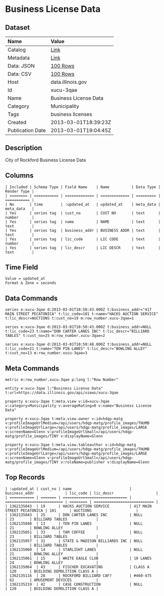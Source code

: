 # Business License Data

## Dataset

| Name | Value |
| :--- | :---- |
| Catalog | [Link](https://catalog.data.gov/dataset/business-license-data-91f63) |
| Metadata | [Link](https://data.illinois.gov/api/views/xucu-3qae) |
| Data: JSON | [100 Rows](https://data.illinois.gov/api/views/xucu-3qae/rows.json?max_rows=100) |
| Data: CSV | [100 Rows](https://data.illinois.gov/api/views/xucu-3qae/rows.csv?max_rows=100) |
| Host | data.illinois.gov |
| Id | xucu-3qae |
| Name | Business License Data |
| Category | Municipality |
| Tags | business llcenses |
| Created | 2013-03-01T18:39:23Z |
| Publication Date | 2013-03-01T19:04:45Z |

## Description

City of Rockford Business License Data

## Columns

```ls
| Included | Schema Type | Field Name    | Name          | Data Type | Render Type |
| ======== | =========== | ============= | ============= | ========= | =========== |
| No       | time        | :updated_at   | updated_at    | meta_data | meta_data   |
| Yes      | series tag  | cust_no       | CUST NO       | text      | number      |
| Yes      | series tag  | name          | NAME          | text      | text        |
| Yes      | series tag  | business_addr | BUSINESS ADDR | text      | text        |
| Yes      | series tag  | lic_code      | LIC CODE      | text      | number      |
| Yes      | series tag  | lic_descr     | LIC DESCR     | text      | text        |
```

## Time Field

```ls
Value = updated_at
Format & Zone = seconds
```

## Data Commands

```ls
series e:xucu-3qae d:2013-03-01T10:50:43.000Z t:business_addr="417 MAIN STREET PECATONICA" t:lic_code=101 t:name="HACKS AUCTION SERVICE" t:lic_descr=AUCTIONS t:cust_no=19 m:row_number.xucu-3qae=1

series e:xucu-3qae d:2013-03-01T10:50:43.000Z t:business_addr=NULL t:lic_code=23 t:name="DON CARTER LANES INC" t:lic_descr="BILLIARD TABLES" t:cust_no=25 m:row_number.xucu-3qae=2

series e:xucu-3qae d:2013-03-01T10:50:48.000Z t:business_addr=NULL t:lic_code=21 t:name="TEN PIN LANES" t:lic_descr="BOWLING ALLEY" t:cust_no=13 m:row_number.xucu-3qae=3
```

## Meta Commands

```ls
metric m:row_number.xucu-3qae p:long l:"Row Number"

entity e:xucu-3qae l:"Business License Data" t:url=https://data.illinois.gov/api/views/xucu-3qae

property e:xucu-3qae t:meta.view v:id=xucu-3qae v:category=Municipality v:averageRating=0 v:name="Business License Data"

property e:xucu-3qae t:meta.view.owner v:id=hdqp-matg v:profileImageUrlMedium=/api/users/hdqp-matg/profile_images/THUMB v:profileImageUrlLarge=/api/users/hdqp-matg/profile_images/LARGE v:screenName=Glenn v:profileImageUrlSmall=/api/users/hdqp-matg/profile_images/TINY v:displayName=Glenn

property e:xucu-3qae t:meta.view.tableauthor v:id=hdqp-matg v:profileImageUrlMedium=/api/users/hdqp-matg/profile_images/THUMB v:profileImageUrlLarge=/api/users/hdqp-matg/profile_images/LARGE v:screenName=Glenn v:profileImageUrlSmall=/api/users/hdqp-matg/profile_images/TINY v:roleName=publisher v:displayName=Glenn
```

## Top Records

```ls
| :updated_at | cust_no | name                          | business_addr              | lic_code | lic_descr                   | 
| =========== | ======= | ============================= | ========================== | ======== | =========================== | 
| 1362135043  | 19      | HACKS AUCTION SERVICE         | 417 MAIN STREET PECATONICA | 101      | AUCTIONS                    | 
| 1362135043  | 25      | DON CARTER LANES INC          | NULL                       | 23       | BILLIARD TABLES             | 
| 1362135048  | 13      | TEN PIN LANES                 | NULL                       | 21       | BOWLING ALLEY               | 
| 1362135051  | 33      | TAM COFFEE                    | NULL                       | 23       | BILLIARD TABLES             | 
| 1362135057  | 31      | STATE & MADISON BILLIARDS INC | NULL                       | 23       | BILLIARD TABLES             | 
| 1362135060  | 14      | STARLIGHT LANES               | NULL                       | 21       | BOWLING ALLEY               | 
| 1362135061  | 15      | WHITE EAGLE CLUB              | 10 LANES                   | 24       | BOWLING ALLEY               | 
| 1362135064  | 43      | FISCHER EXCAVATING            | CLASS A                    | 120      | BUILDING DEMOLITION CLASS A | 
| 1362135116  | 28      | ROCKFORD BILLIARD CAF?        | #460-475                   | 62       | AMUSEMENT DEVICES           | 
| 1362135219  | 42      | CASE CONSTRUCTION             | NULL                       | 120      | BUILDING DEMOLITION CLASS A | 
```